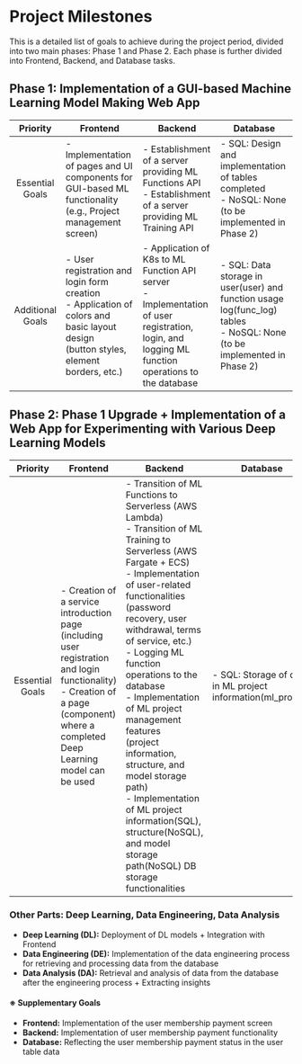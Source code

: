 # Project Milestones

This is a detailed list of goals to achieve during the project period, divided into two main phases: Phase 1 and Phase 2. Each phase is further divided into Frontend, Backend, and Database tasks.

## Phase 1: Implementation of a GUI-based Machine Learning Model Making Web App

|     Priority     | Frontend                                                                                                                                  | Backend                                                                                                                                              | Database                                                                                                                    |
| :--------------: | ----------------------------------------------------------------------------------------------------------------------------------------- | ---------------------------------------------------------------------------------------------------------------------------------------------------- | --------------------------------------------------------------------------------------------------------------------------- |
| Essential Goals  | - Implementation of pages and UI components for GUI-based ML functionality<br>(e.g., Project management screen)                           | - Establishment of a server providing ML Functions API<br> - Establishment of a server providing ML Training API                                     | - SQL: Design and implementation of tables completed <br> - NoSQL: None (to be implemented in Phase 2)                      |
| Additional Goals | - User registration and login form creation<br> - Application of colors and basic layout design<br>(button styles, element borders, etc.) | - Application of K8s to ML Function API server <br> - Implementation of user registration, login, and logging ML function operations to the database | - SQL: Data storage in user(user) and function usage log(func_log) tables <br> - NoSQL: None (to be implemented in Phase 2) |

## Phase 2: Phase 1 Upgrade + Implementation of a Web App for Experimenting with Various Deep Learning Models

|    Priority     | Frontend                                                                                                                                                                                | Backend                                                                                                                                                                                                                                                                                                                                                                                                                                                                                                                                                     | Database                                                     |
| :-------------: | --------------------------------------------------------------------------------------------------------------------------------------------------------------------------------------- | ----------------------------------------------------------------------------------------------------------------------------------------------------------------------------------------------------------------------------------------------------------------------------------------------------------------------------------------------------------------------------------------------------------------------------------------------------------------------------------------------------------------------------------------------------------- | ------------------------------------------------------------ |
| Essential Goals | - Creation of a service introduction page (including user registration and login functionality) <br> - Creation of a page (component) where a completed Deep Learning model can be used | - Transition of ML Functions to Serverless (AWS Lambda) <br> - Transition of ML Training to Serverless (AWS Fargate + ECS) <br> - Implementation of user-related functionalities<br>(password recovery, user withdrawal, terms of service, etc.) <br> - Logging ML function operations to the database <br> - Implementation of ML project management features<br>(project information, structure, and model storage path) <br> - Implementation of ML project information(SQL), structure(NoSQL), and model storage path(NoSQL) DB storage functionalities | - SQL: Storage of data in ML project information(ml_project) |

### Other Parts: Deep Learning, Data Engineering, Data Analysis

- **Deep Learning (DL):** Deployment of DL models + Integration with Frontend
- **Data Engineering (DE):** Implementation of the data engineering process for retrieving and processing data from the database
- **Data Analysis (DA):** Retrieval and analysis of data from the database after the engineering process + Extracting insights

#### ※ Supplementary Goals

- **Frontend:** Implementation of the user membership payment screen
- **Backend:** Implementation of user membership payment functionality
- **Database:** Reflecting the user membership payment status in the user table data
